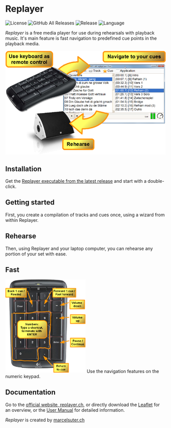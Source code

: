 # Replayer
![License](https://img.shields.io/github/license/suterma/Replayer.svg)
![GitHub All Releases](https://img.shields.io/github/downloads/suterma/Replayer/total.svg)
![Release](https://img.shields.io/github/release/suterma/Replayer.svg)
![Language](https://img.shields.io/github/languages/top/suterma/Replayer.svg)

_Replayer_ is a free media player for use during rehearsals with playback music. It's main feature is fast navigation to predefined cue points in the playback media.

![Visual Functioning Overview](/DOC/Visual%20Funtioning%20Overview.png)

## Installation
Get the [Replayer executable from the latest release](https://github.com/suterma/Replayer/releases/latest) and start with a double-click.

## Getting started
First, you create a compilation of tracks and cues once, using a wizard from within Replayer. 

## Rehearse
Then, using Replayer and your laptop computer, you can rehearse any portion of your set with ease.

## Fast
<img src="/DOC/Keyboard%20Navigation.png" width="50%">
Use the navigation features on the numeric keypad. 

## Documentation
Go to the [official website, replayer.ch](https://replayer.ch), or directly download the [Leaflet](/DOC/Leaflet.pdf) for an overview, or the [User Manual](/DOC/User-Manual.pdf) for detailed information.

_Replayer_ is created by [marcelsuter.ch](https://marcelsuter.ch)
